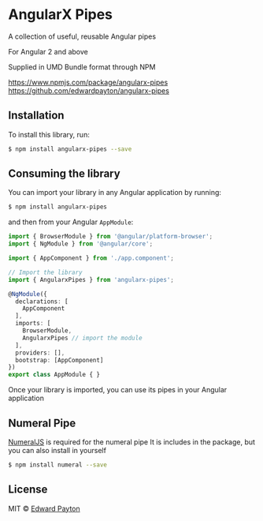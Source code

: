 # AngularX Pipes

A collection of useful, reusable Angular pipes

For Angular 2 and above

Supplied in UMD Bundle format through NPM

https://www.npmjs.com/package/angularx-pipes  
https://github.com/edwardpayton/angularx-pipes

## Installation

To install this library, run:

```bash
$ npm install angularx-pipes --save
```

## Consuming the library

You can import your library in any Angular application by running:

```bash
$ npm install angularx-pipes
```

and then from your Angular `AppModule`:

```typescript
import { BrowserModule } from '@angular/platform-browser';
import { NgModule } from '@angular/core';

import { AppComponent } from './app.component';

// Import the library
import { AngularxPipes } from 'angularx-pipes';

@NgModule({
  declarations: [
    AppComponent
  ],
  imports: [
    BrowserModule,
    AngularxPipes // import the module
  ],
  providers: [],
  bootstrap: [AppComponent]
})
export class AppModule { }
```

Once your library is imported, you can use its pipes in your Angular application

## Numeral Pipe

[NumeralJS](http://numeraljs.com/) is required for the numeral pipe
It is includes in the package, but you can also install in yourself

```bash
$ npm install numeral --save
```

## License

MIT © [Edward Payton](mailto:edwardjpayton@gmail.com)